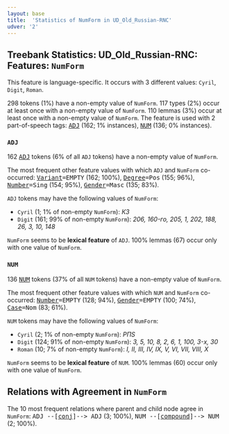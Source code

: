 ```yaml
---
layout: base
title:  'Statistics of NumForm in UD_Old_Russian-RNC'
udver: '2'
---
```


## Treebank Statistics: UD_Old_Russian-RNC: Features: `NumForm`

This feature is language-specific.
It occurs with 3 different values: `Cyril`, `Digit`, `Roman`.

298 tokens (1%) have a non-empty value of `NumForm`.
117 types (2%) occur at least once with a non-empty value of `NumForm`.
110 lemmas (3%) occur at least once with a non-empty value of `NumForm`.
The feature is used with 2 part-of-speech tags: <tt><a href="orv_rnc-pos-ADJ.html">ADJ</a></tt> (162; 1% instances), <tt><a href="orv_rnc-pos-NUM.html">NUM</a></tt> (136; 0% instances).

### `ADJ`

162 <tt><a href="orv_rnc-pos-ADJ.html">ADJ</a></tt> tokens (6% of all `ADJ` tokens) have a non-empty value of `NumForm`.

The most frequent other feature values with which `ADJ` and `NumForm` co-occurred: <tt><a href="orv_rnc-feat-Variant.html">Variant</a></tt><tt>=EMPTY</tt> (162; 100%), <tt><a href="orv_rnc-feat-Degree.html">Degree</a></tt><tt>=Pos</tt> (155; 96%), <tt><a href="orv_rnc-feat-Number.html">Number</a></tt><tt>=Sing</tt> (154; 95%), <tt><a href="orv_rnc-feat-Gender.html">Gender</a></tt><tt>=Masc</tt> (135; 83%).

`ADJ` tokens may have the following values of `NumForm`:

* `Cyril` (1; 1% of non-empty `NumForm`): <em>КЗ</em>
* `Digit` (161; 99% of non-empty `NumForm`): <em>206, 160-го, 205, 1, 202, 188, 26, 3, 10, 148</em>

`NumForm` seems to be **lexical feature** of `ADJ`. 100% lemmas (67) occur only with one value of `NumForm`.

### `NUM`

136 <tt><a href="orv_rnc-pos-NUM.html">NUM</a></tt> tokens (37% of all `NUM` tokens) have a non-empty value of `NumForm`.

The most frequent other feature values with which `NUM` and `NumForm` co-occurred: <tt><a href="orv_rnc-feat-Number.html">Number</a></tt><tt>=EMPTY</tt> (128; 94%), <tt><a href="orv_rnc-feat-Gender.html">Gender</a></tt><tt>=EMPTY</tt> (100; 74%), <tt><a href="orv_rnc-feat-Case.html">Case</a></tt><tt>=Nom</tt> (83; 61%).

`NUM` tokens may have the following values of `NumForm`:

* `Cyril` (2; 1% of non-empty `NumForm`): <em>РПЅ</em>
* `Digit` (124; 91% of non-empty `NumForm`): <em>3, 5, 10, 8, 2, 6, 1, 100, 3-х, 30</em>
* `Roman` (10; 7% of non-empty `NumForm`): <em>I, II, III, IV, IX, V, VI, VII, VIII, X</em>

`NumForm` seems to be **lexical feature** of `NUM`. 100% lemmas (60) occur only with one value of `NumForm`.

## Relations with Agreement in `NumForm`

The 10 most frequent relations where parent and child node agree in `NumForm`:
<tt>ADJ --[<tt><a href="orv_rnc-dep-conj.html">conj</a></tt>]--> ADJ</tt> (3; 100%),
<tt>NUM --[<tt><a href="orv_rnc-dep-compound.html">compound</a></tt>]--> NUM</tt> (2; 100%).

